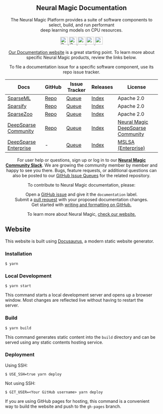 <!--
Copyright (c) 2021 - present / Neuralmagic, Inc. All Rights Reserved.

Licensed under the Apache License, Version 2.0 (the "License");
you may not use this file except in compliance with the License.
You may obtain a copy of the License at

   http://www.apache.org/licenses/LICENSE-2.0

Unless required by applicable law or agreed to in writing,
software distributed under the License is distributed on an "AS IS" BASIS,
WITHOUT WARRANTIES OR CONDITIONS OF ANY KIND, either express or implied.
See the License for the specific language governing permissions and
limitations under the License.
-->

<div align="center"><h2>Neural Magic Documentation</h2></div>

<div align="center">
<p>The Neural Magic Platform provides a suite of software components to select, build, and run performant<br>
    deep learning models on CPU resources.</p>


<p align="center">
    <a href="https://docs.neuralmagic.com/">
        <img alt="Documentation" src="https://img.shields.io/website/http/docs.neuralmagic.com/index.html.svg?down_color=red&down_message=offline&up_message=online&style=for-the-badge" height=25>
    </a>
    <a href="https://github.com/neuralmagic/docs/blob/main/CODE_OF_CONDUCT.md">
        <img alt="Contributor Covenant" src="https://img.shields.io/badge/Contributor%20Covenant-v2.1%20adopted-ff69b4.svg?color=yellow&style=for-the-badge" height=25>
    </a>
     <a href="https://www.youtube.com/channel/UCo8dO_WMGYbWCRnj_Dxr4EA">
        <img src="https://img.shields.io/badge/-YouTube-red?&style=for-the-badge&logo=youtube&logoColor=white" height=25>
    </a>
     <a href="https://medium.com/limitlessai">
        <img src="https://img.shields.io/badge/medium-%2312100E.svg?&style=for-the-badge&logo=medium&logoColor=white" height=25>
    </a>
    <a href="https://twitter.com/neuralmagic">
        <img src="https://img.shields.io/twitter/follow/neuralmagic?color=darkgreen&label=Follow&style=social" height=25>
    </a>
</p>
  
[Our Documentation website](https://docs.neuralmagic.com/) is a great starting point. To learn more about specific Neural Magic products, review the links below.

To file a documentation issue for a specific software component, use its repo issue tracker.

| Docs                                                          | GitHub                                             | Issue Tracker                                              | Releases                                                     | License             |
| ------------------------------------------------------------- | -------------------------------------------------- | ---------------------------------------------------------- | ------------------------------------------------------------ | ------------------- |
| [SparseML](https://docs.neuralmagic.com/products/sparseml/)            | [Repo](https://github.com/neuralmagic/sparseml/)   | [Queue](https://github.com/neuralmagic/sparseml/issues/)   | [Index](https://github.com/neuralmagic/sparseml/releases/)   | Apache 2.0          |
| [Sparsify](https://docs.neuralmagic.com/products/sparsify/)            | [Repo](https://github.com/neuralmagic/sparsify/)   | [Queue](https://github.com/neuralmagic/sparsify/issues/)   | [Index](https://github.com/neuralmagic/sparsify/releases/)   | Apache 2.0          |
| [SparseZoo](https://docs.neuralmagic.com/products/sparsezoo/)          | [Repo](https://github.com/neuralmagic/sparsezoo/)  | [Queue](https://github.com/neuralmagic/sparsezoo/issues/)  | [Index](https://github.com/neuralmagic/sparsezoo/releases/)  | Apache 2.0          |
| [DeepSparse Community](https://docs.neuralmagic.com/products/deepsparse/) | [Repo](https://github.com/neuralmagic/deepsparse/) | [Queue](https://github.com/neuralmagic/deepsparse/issues/) | [Index](https://github.com/neuralmagic/deepsparse/releases/) | [Neural Magic DeepSparse Community](https://neuralmagic.com/legal/deepsparse-license-agreement/) |
| [DeepSparse Enterprise](https://docs.neuralmagic.com/products/deepsparse-ent) | - | [Queue](https://github.com/neuralmagic/deepsparse/issues/) | [Index](https://github.com/neuralmagic/deepsparse/releases/) | [MSLSA (Enterprise)](https://neuralmagic.com/legal/master-software-license-and-service-agreement/) |

For user help or questions, sign up or log in to our [**Neural Magic Community Slack**](https://join.slack.com/t/discuss-neuralmagic/shared_invite/zt-2gbar46r6-2Tu~SS5iQdHgczAKlQ2jJA). We are growing the community member by member and happy to see you there. Bugs, feature requests, or additional questions can also be posted to our [GitHub Issue Queues](https://github.com/neuralmagic/) for the related repository.

To contribute to Neural Magic documentation, please:</br>

  Open a [GitHub issue](https://github.com/neuralmagic/docs/issues/) and give it
  the `documentation` label.</br>
  Submit a [pull request](https://github.com/neuralmagic/docs/pulls/) with your
  proposed documentation changes.</br>
  Get started with
  [writing and formatting on GitHub.](https://help.github.com/en/github/writing-on-github/getting-started-with-writing-and-formatting-on-github)
  
  To learn more about Neural Magic, [check our website.](https://www.neuralmagic.com)
</div>

 </div>

## Website

This website is built using [Docusaurus](https://docusaurus.io/), a modern static website generator.

### Installation

```
$ yarn
```

### Local Development

```
$ yarn start
```

This command starts a local development server and opens up a browser window. Most changes are reflected live without having to restart the server.

### Build

```
$ yarn build
```

This command generates static content into the `build` directory and can be served using any static contents hosting service.

### Deployment

Using SSH:

```
$ USE_SSH=true yarn deploy
```

Not using SSH:

```
$ GIT_USER=<Your GitHub username> yarn deploy
```

If you are using GitHub pages for hosting, this command is a convenient way to build the website and push to the `gh-pages` branch.

